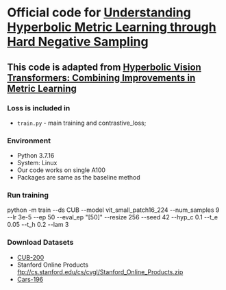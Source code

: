 # Official code for [Understanding Hyperbolic Metric Learning through Hard Negative Sampling](https://openaccess.thecvf.com/content/WACV2024/papers/Yue_Understanding_Hyperbolic_Metric_Learning_Through_Hard_Negative_Sampling_WACV_2024_paper.pdf)

## This code is adapted from [Hyperbolic Vision Transformers: Combining Improvements in Metric Learning](https://github.com/htdt/hyp_metric) 

### Loss is included in 
- `train.py` - main training and contrastive_loss;

### Environment
- Python 3.7.16
- System: Linux
- Our code works on single A100
- Packages are same as the baseline method

### Run training
python -m train --ds CUB --model vit_small_patch16_224 --num_samples 9 --lr 3e-5 --ep 50 --eval_ep "[50]" --resize 256 --seed 42 --hyp_c 0.1 --t_e 0.05 --t_h 0.2 --lam 3
### Download Datasets
- [CUB-200](http://www.vision.caltech.edu/datasets/cub_200_2011/)
- Stanford Online Products ftp://cs.stanford.edu/cs/cvgl/Stanford_Online_Products.zip
- [Cars-196](https://paperswithcode.com/dataset/cars196)
  


  

